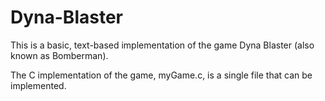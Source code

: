 # Dyna-Blaster
This is a basic, text-based implementation of the game Dyna Blaster (also known as Bomberman). 

The C implementation of the game, myGame.c, is a single file that can be implemented.
